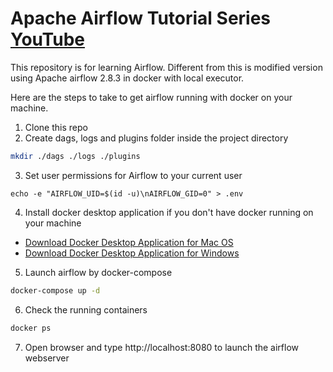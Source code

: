 # Apache Airflow Tutorial Series [YouTube](https://www.youtube.com/watch?v=z7xyNOF8tak&list=PLwFJcsJ61oujAqYpMp1kdUBcPG0sE0QMT)

This repository is for learning Airflow. Different from this is modified version using Apache airflow 2.8.3 in docker with local executor.

Here are the steps to take to get airflow running with docker on your machine. 
1. Clone this repo
2. Create dags, logs and plugins folder inside the project directory
```bash
mkdir ./dags ./logs ./plugins
```
3. Set user permissions for Airflow to your current user
```
echo -e "AIRFLOW_UID=$(id -u)\nAIRFLOW_GID=0" > .env
```
4. Install docker desktop application if you don't have docker running on your machine
- [Download Docker Desktop Application for Mac OS](https://hub.docker.com/editions/community/docker-ce-desktop-mac)
- [Download Docker Desktop Application for Windows](https://hub.docker.com/editions/community/docker-ce-desktop-windows)
5. Launch airflow by docker-compose
```bash
docker-compose up -d
```
6. Check the running containers
```bash
docker ps
```
7. Open browser and type http://localhost:8080 to launch the airflow webserver

